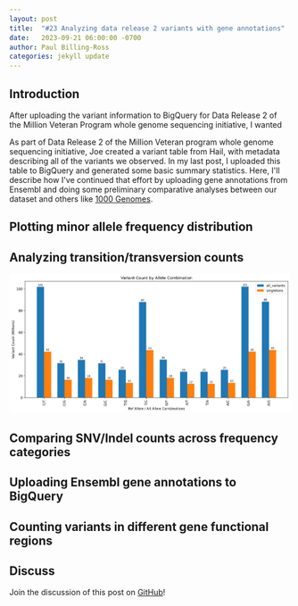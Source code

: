 ```yaml
---
layout: post
title:  "#23 Analyzing data release 2 variants with gene annotations"
date:   2023-09-21 06:00:00 -0700
author: Paul Billing-Ross
categories: jekyll update
---
```

## Introduction 
After uploading the variant information to BigQuery for Data Release 2 of the Million Veteran Program whole genome sequencing initiative, I wanted 

As part of Data Release 2 of the Million Veteran program whole genome sequencing initiative, Joe created a variant table from Hail, with metadata describing all of the variants we observed. In my last post, I uploaded this table to BigQuery and generated some basic summary statistics. Here, I'll describe how I've continued that effort by uploading gene annotations from Ensembl and doing some preliminary comparative analyses between our dataset and others like [1000 Genomes](https://www.internationalgenome.org/). 

## Plotting minor allele frequency distribution

## Analyzing transition/transversion counts
![Bar chart of variant counts by allele combination](/assets/2023-09-21/variant_counts_by_allele_combination.png)

## Comparing SNV/Indel counts across frequency categories

## Uploading Ensembl gene annotations to BigQuery

## Counting variants in different gene functional regions

## Discuss
Join the discussion of this post on [GitHub](https://github.com/orgs/va-big-data-genomics/discussions/31)!
